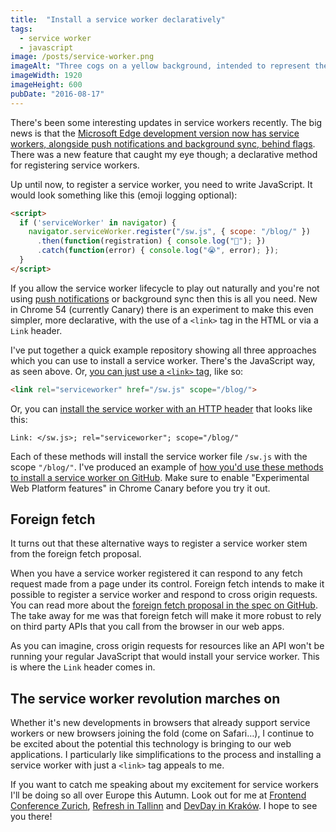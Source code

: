 ```yaml
---
title:  "Install a service worker declaratively"
tags:
  - service worker
  - javascript
image: /posts/service-worker.png
imageAlt: "Three cogs on a yellow background, intended to represent the idea of the Service Worker"
imageWidth: 1920
imageHeight: 600
pubDate: "2016-08-17"
---
```


There's been some interesting updates in service workers recently. The big news is that the [Microsoft Edge development version now has service workers, alongside push notifications and background sync, behind flags](http://www.ghacks.net/2016/08/14/microsoft-edge-improves-on-windows-10-14901/). There was a new feature that caught my eye though; a declarative method for registering service workers.

Up until now, to register a service worker, you need to write JavaScript. It would look something like this (emoji logging optional):

```html
<script>
  if ('serviceWorker' in navigator) {
    navigator.serviceWorker.register("/sw.js", { scope: "/blog/" })
      .then(function(registration) { console.log("🍻"); })
      .catch(function(error) { console.log("😭", error); });
  }
</script>
```

If you allow the service worker lifecycle to play out naturally and you're not using [push notifications](https://www.twilio.com/blog/2016/02/web-powered-sms-inbox-with-service-worker-push-notifications.html) or background sync then this is all you need. New in Chrome 54 (currently Canary) there is an experiment to make this even simpler, more declarative, with the use of a `<link>` tag in the HTML or via a `Link` header.

I've put together a quick example repository showing all three approaches which you can use to install a service worker. There's the JavaScript way, as seen above. Or, [you can just use a `<link>` tag](https://github.com/philnash/install-service-worker/blob/master/public/link/index.html#L5), like so:

```html
<link rel="serviceworker" href="/sw.js" scope="/blog/">
```

Or, you can [install the service worker with an HTTP header](https://github.com/philnash/install-service-worker/blob/master/index.js#L5) that looks like this:

```http
Link: </sw.js>; rel="serviceworker"; scope="/blog/"
```

Each of these methods will install the service worker file `/sw.js` with the scope `"/blog/"`. I've produced an example of [how you'd use these methods to install a service worker on GitHub](https://github.com/philnash/install-service-worker). Make sure to enable "Experimental Web Platform features" in Chrome Canary before you try it out.

## Foreign fetch

It turns out that these alternative ways to register a service worker stem from the foreign fetch proposal.

When you have a service worker registered it can respond to any fetch request made from a page under its control. Foreign fetch intends to make it possible to register a service worker and respond to cross origin requests. You can read more about the [foreign fetch proposal in the spec on GitHub](https://github.com/slightlyoff/ServiceWorker/blob/master/foreign_fetch_explainer.md). The take away for me was that foreign fetch will make it more robust to rely on third party APIs that you call from the browser in our web apps.

As you can imagine, cross origin requests for resources like an API won't be running your regular JavaScript that would install your service worker. This is where the `Link` header comes in.

## The service worker revolution marches on

Whether it's new developments in browsers that already support service workers or new browsers joining the fold (come on Safari&hellip;), I continue to be excited about the potential this technology is bringing to our web applications. I particularly like simplifications to the process and installing a service worker with just a `<link>` tag appeals to me.

If you want to catch me speaking about my excitement for service workers I'll be doing so all over Europe this Autumn. Look out for me at [Frontend Conference Zurich](https://frontendconf.ch/speakers/#phil-nash), [Refresh in Tallinn](http://refresh.rocks/speakers#phil) and [DevDay in Kraków](http://devday.pl/). I hope to see you there!
